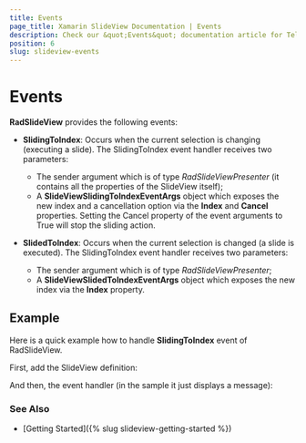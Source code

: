 ```yaml
---
title: Events
page_title: Xamarin SlideView Documentation | Events
description: Check our &quot;Events&quot; documentation article for Telerik SlideView for Xamarin control.
position: 6
slug: slideview-events
---
```


# Events

**RadSlideView** provides the following events:

* **SlidingToIndex**: Occurs when the current selection is changing (executing a slide). The SlidingToIndex event handler receives two parameters:
	* The sender argument which is of type *RadSlideViewPresenter* (it contains all the properties of the SlideView itself);
	* А **SlideViewSlidingToIndexEventArgs** object which exposes the new index and a cancellation option via the **Index** and **Cancel** properties. Setting the Cancel property of the event arguments to True will stop the sliding action.

* **SlidedToIndex**: Occurs when the current selection is changed (a slide is executed). The SlidingToIndex event handler receives two parameters:
	* The sender argument which is of type *RadSlideViewPresenter*;
	* А **SlideViewSlidedToIndexEventArgs** object which exposes the new index via the **Index** property. 

## Example

Here is a quick example how to handle **SlidingToIndex** event of RadSlideView.

First, add the SlideView definition:

<snippet id='slideview-events-xaml' />

And then, the event handler (in the sample it just displays a message):

<snippet id='slideview-events-code' />

### See Also
- [Getting Started]({% slug slideview-getting-started %})
